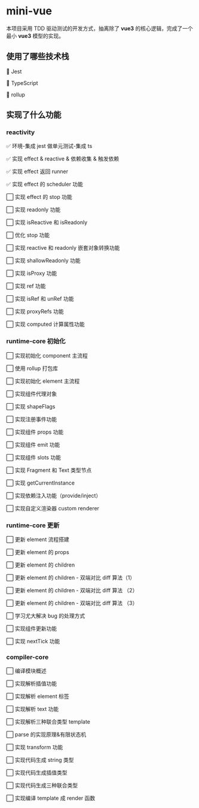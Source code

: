 # mini-vue

本项目采用 TDD 驱动测试的开发方式，抽离除了 **vue3** 的核心逻辑，完成了一个最小 **vue3** 模型的实现。

## 使用了哪些技术栈

:rocket: Jest

:rocket: TypeScript

:rocket: rollup

## 实现了什么功能

### **reactivity**

:white_check_mark: 环境-集成 jest 做单元测试-集成 ts

:white_check_mark: 实现 effect & reactive & 依赖收集 & 触发依赖

:white_check_mark: 实现 effect 返回 runner

:white_check_mark: 实现 effect 的 scheduler 功能

:white_large_square: 实现 effect 的 stop 功能

:white_large_square: 实现 readonly 功能

:white_large_square: 实现 isReactive 和 isReadonly

:white_large_square: 优化 stop 功能

:white_large_square: 实现 reactive 和 readonly 嵌套对象转换功能

:white_large_square: 实现 shallowReadonly 功能

:white_large_square: 实现 isProxy 功能

:white_large_square: 实现 ref 功能

:white_large_square: 实现 isRef 和 unRef 功能

:white_large_square: 实现 proxyRefs 功能

:white_large_square: 实现 computed 计算属性功能

### **runtime-core 初始化**

:white_large_square: 实现初始化 component 主流程

:white_large_square: 使用 rollup 打包库

:white_large_square: 实现初始化 element 主流程

:white_large_square: 实现组件代理对象

:white_large_square: 实现 shapeFlags

:white_large_square: 实现注册事件功能

:white_large_square: 实现组件 props 功能

:white_large_square: 实现组件 emit 功能

:white_large_square: 实现组件 slots 功能

:white_large_square: 实现 Fragment 和 Text 类型节点

:white_large_square: 实现 getCurrentInstance

:white_large_square: 实现依赖注入功能（provide/inject）

:white_large_square: 实现自定义渲染器 custom renderer

### runtime-core 更新

:white_large_square: 更新 element 流程搭建

:white_large_square: 更新 element 的 props

:white_large_square: 更新 element 的 children

:white_large_square: 更新 element 的 children - 双端对比 diff 算法（1）

:white_large_square: 更新 element 的 children - 双端对比 diff 算法 （2）

:white_large_square: 更新 element 的 children - 双端对比 diff 算法 （3）

:white_large_square: 学习尤大解决 bug 的处理方式

:white_large_square: 实现组件更新功能

:white_large_square: 实现 nextTick 功能

### compiler-core

:white_large_square: 编译模块概述

:white_large_square: 实现解析插值功能

:white_large_square: 实现解析 element 标签

:white_large_square: 实现解析 text 功能

:white_large_square: 实现解析三种联合类型 template

:white_large_square: parse 的实现原理&有限状态机

:white_large_square: 实现 transform 功能

:white_large_square: 实现代码生成 string 类型

:white_large_square: 实现代码生成插值类型

:white_large_square: 实现代码生成三种联合类型

:white_large_square: 实现编译 template 成 render 函数
